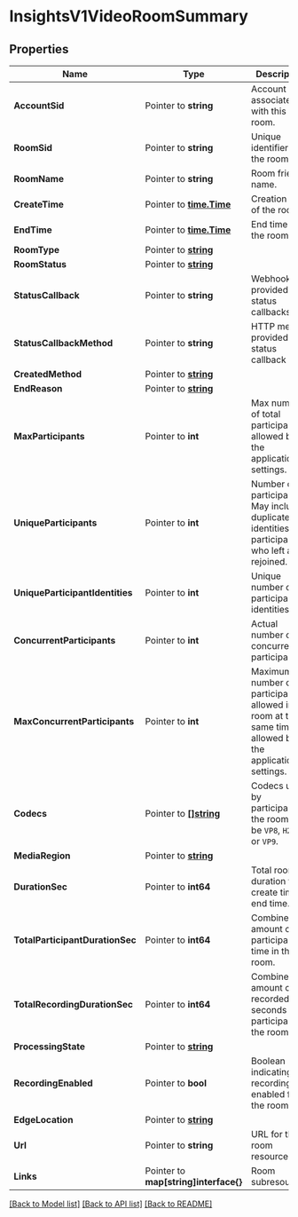 # InsightsV1VideoRoomSummary

## Properties

Name | Type | Description | Notes
------------ | ------------- | ------------- | -------------
**AccountSid** | Pointer to **string** | Account SID associated with this room. |
**RoomSid** | Pointer to **string** | Unique identifier for the room. |
**RoomName** | Pointer to **string** | Room friendly name. |
**CreateTime** | Pointer to [**time.Time**](time.Time.md) | Creation time of the room. |
**EndTime** | Pointer to [**time.Time**](time.Time.md) | End time for the room. |
**RoomType** | Pointer to [**string**](VideoRoomSummaryEnumRoomType.md) |  |
**RoomStatus** | Pointer to [**string**](VideoRoomSummaryEnumRoomStatus.md) |  |
**StatusCallback** | Pointer to **string** | Webhook provided for status callbacks. |
**StatusCallbackMethod** | Pointer to **string** | HTTP method provided for status callback URL. |
**CreatedMethod** | Pointer to [**string**](VideoRoomSummaryEnumCreatedMethod.md) |  |
**EndReason** | Pointer to [**string**](VideoRoomSummaryEnumEndReason.md) |  |
**MaxParticipants** | Pointer to **int** | Max number of total participants allowed by the application settings. |
**UniqueParticipants** | Pointer to **int** | Number of participants. May include duplicate identities for participants who left and rejoined. |
**UniqueParticipantIdentities** | Pointer to **int** | Unique number of participant identities. |
**ConcurrentParticipants** | Pointer to **int** | Actual number of concurrent participants. |
**MaxConcurrentParticipants** | Pointer to **int** | Maximum number of participants allowed in the room at the same time allowed by the application settings. |
**Codecs** | Pointer to [**[]string**](VideoRoomSummaryEnumCodec.md) | Codecs used by participants in the room. Can be `VP8`, `H264`, or `VP9`. |
**MediaRegion** | Pointer to [**string**](VideoRoomSummaryEnumTwilioRealm.md) |  |
**DurationSec** | Pointer to **int64** | Total room duration from create time to end time. |
**TotalParticipantDurationSec** | Pointer to **int64** | Combined amount of participant time in the room. |
**TotalRecordingDurationSec** | Pointer to **int64** | Combined amount of recorded seconds for participants in the room. |
**ProcessingState** | Pointer to [**string**](VideoRoomSummaryEnumProcessingState.md) |  |
**RecordingEnabled** | Pointer to **bool** | Boolean indicating if recording is enabled for the room. |
**EdgeLocation** | Pointer to [**string**](VideoRoomSummaryEnumEdgeLocation.md) |  |
**Url** | Pointer to **string** | URL for the room resource. |
**Links** | Pointer to **map[string]interface{}** | Room subresources. |

[[Back to Model list]](../README.md#documentation-for-models) [[Back to API list]](../README.md#documentation-for-api-endpoints) [[Back to README]](../README.md)


